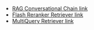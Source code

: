 * [RAG Conversational Chain link](https://www.kaggle.com/code/maverickss26/conversational-chain-using-langchain)
* [Flash Reranker Retriever link](https://python.langchain.com/docs/integrations/retrievers/flashrank-reranker/)
* [MultiQuery Retriever link](https://python.langchain.com/docs/how_to/MultiQueryRetriever/)
